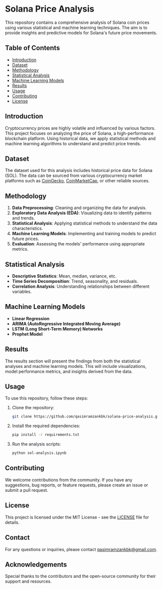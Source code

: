 # Solana Price Analysis

This repository contains a comprehensive analysis of Solana coin prices using various statistical and machine learning techniques. The aim is to provide insights and predictive models for Solana's future price movements.

## Table of Contents
- [Introduction](#introduction)
- [Dataset](#dataset)
- [Methodology](#methodology)
- [Statistical Analysis](#statistical-analysis)
- [Machine Learning Models](#machine-learning-models)
- [Results](#results)
- [Usage](#usage)
- [Contributing](#contributing)
- [License](#license)

## Introduction
Cryptocurrency prices are highly volatile and influenced by various factors. This project focuses on analyzing the price of Solana, a high-performance blockchain platform. Using historical data, we apply statistical methods and machine learning algorithms to understand and predict price trends.

## Dataset
The dataset used for this analysis includes historical price data for Solana (SOL). The data can be sourced from various cryptocurrency market platforms such as [CoinGecko](https://www.coingecko.com/), [CoinMarketCap](https://coinmarketcap.com/), or other reliable sources.

## Methodology
1. **Data Preprocessing**: Cleaning and organizing the data for analysis.
2. **Exploratory Data Analysis (EDA)**: Visualizing data to identify patterns and trends.
3. **Statistical Analysis**: Applying statistical methods to understand the data characteristics.
4. **Machine Learning Models**: Implementing and training models to predict future prices.
5. **Evaluation**: Assessing the models' performance using appropriate metrics.

## Statistical Analysis
- **Descriptive Statistics**: Mean, median, variance, etc.
- **Time Series Decomposition**: Trend, seasonality, and residuals.
- **Correlation Analysis**: Understanding relationships between different variables.

## Machine Learning Models
- **Linear Regression**
- **ARIMA (AutoRegressive Integrated Moving Average)**
- **LSTM (Long Short-Term Memory) Networks**
- **Prophet Model**

## Results
The results section will present the findings from both the statistical analyses and machine learning models. This will include visualizations, model performance metrics, and insights derived from the data.

## Usage
To use this repository, follow these steps:
1. Clone the repository:
    ```bash
    git clone https://github.com/qasimramzankbk/solana-price-analysis.git
    ```
2. Install the required dependencies:
    ```bash
    pip install -r requirements.txt
    ```
3. Run the analysis scripts:
    ```bash
    python sol-analysis.ipynb
    ```

## Contributing
We welcome contributions from the community. If you have any suggestions, bug reports, or feature requests, please create an issue or submit a pull request.

## License
This project is licensed under the MIT License - see the [LICENSE](LICENSE) file for details.

## Contact
For any questions or inquiries, please contact [qasimramzankbk@gmail.com](mailto:qasimramzankbk@gmail.com).

## Acknowledgements
Special thanks to the contributors and the open-source community for their support and resources.

